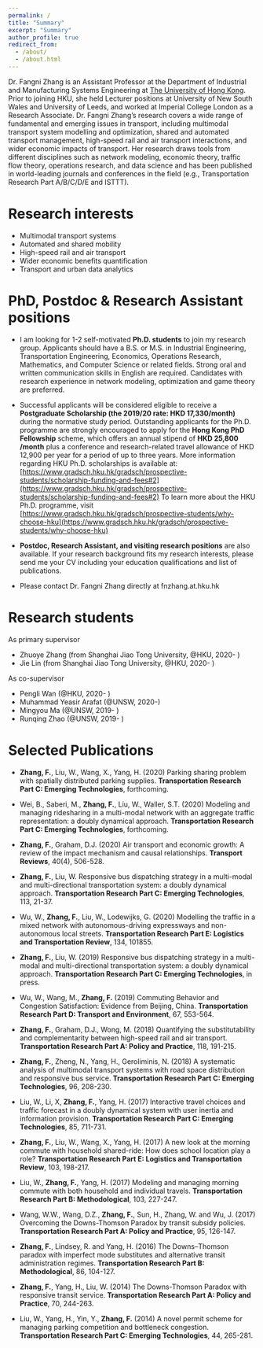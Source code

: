 ```yaml
---
permalink: /
title: "Summary"
excerpt: "Summary"
author_profile: true
redirect_from: 
  - /about/
  - /about.html
---
```


Dr. Fangni Zhang is an Assistant Professor at the Department of Industrial and Manufacturing Systems Engineering at [The University of Hong Kong](https://www.imse.hku.hk/people/f-n-zhang). Prior to joining HKU, she held Lecturer positions at University of New South Wales and University of Leeds, and worked at Imperial College London as a Research Associate. Dr. Fangni Zhang’s research covers a wide range of fundamental and emerging issues in transport, including multimodal transport system modelling and optimization, shared and automated transport management, high-speed rail and air transport interactions, and wider economic impacts of transport. Her research draws tools from different disciplines such as network modeling, economic theory, traffic flow theory, operations research, and data science and has been published in world-leading journals and conferences in the field (e.g., Transportation Research Part A/B/C/D/E and ISTTT).

Research interests
======
- Multimodal transport systems
- Automated and shared mobility
- High-speed rail and air transport
- Wider economic benefits quantification
- Transport and urban data analytics

PhD, Postdoc & Research Assistant positions
======
- I am looking for 1-2 self-motivated **Ph.D. students** to join my research group. Applicants should have a B.S. or M.S. in Industrial Engineering, Transportation Engineering, Economics, Operations Research, Mathematics, and Computer Science or related fields. Strong oral and written communication skills in English are required. Candidates with research experience in network modeling, optimization and game theory are preferred.

- Successful applicants will be considered eligible to receive a **Postgraduate Scholarship (the 2019/20 rate: HKD 17,330/month)** during the normative study period. Outstanding applicants for the Ph.D. programme are strongly encouraged to apply for the **Hong Kong PhD Fellowship** scheme, which offers an annual stipend of **HKD 25,800 /month** plus a conference and research-related travel allowance of HKD 12,900 per year for a period of up to three years. More information regarding HKU Ph.D. scholarships is available at: [https://www.gradsch.hku.hk/gradsch/prospective-students/scholarship-funding-and-fees#2](https://www.gradsch.hku.hk/gradsch/prospective-students/scholarship-funding-and-fees#2)
To learn more about the HKU Ph.D. programme, visit [https://www.gradsch.hku.hk/gradsch/prospective-students/why-choose-hku](https://www.gradsch.hku.hk/gradsch/prospective-students/why-choose-hku)

- **Postdoc, Research Assistant, and visiting research positions** are also available. If your research background fits my research interests, please send me your CV including your education qualifications and list of publications.

- Please contact Dr. Fangni Zhang directly at fnzhang.at.hku.hk


Research students
======
As primary supervisor
* Zhuoye Zhang (from Shanghai Jiao Tong University, @HKU, 2020- )  
* Jie Lin (from Shanghai Jiao Tong University, @HKU, 2020- )

As co-supervisor
* Pengli Wan (@HKU, 2020- )  
* Muhammad Yeasir Arafat (@UNSW, 2020-)  
* Mingyou Ma (@UNSW, 2019- )
* Runqing Zhao (@UNSW, 2019- )


Selected Publications
======
- **Zhang, F.**, Liu, W., Wang, X., Yang, H. (2020) Parking sharing problem with spatially distributed parking supplies. **Transportation Research Part C: Emerging Technologies**, forthcoming.

- Wei, B., Saberi, M., **Zhang, F.**, Liu, W., Waller, S.T. (2020) Modeling and managing ridesharing in a multi-modal network with an aggregate traffic representation: a doubly dynamical approach. **Transportation Research Part C: Emerging Technologies**, forthcoming.

- **Zhang, F.**, Graham, D.J. (2020) Air transport and economic growth: A review of the impact mechanism and causal relationships. **Transport Reviews**, 40(4), 506-528. 

- **Zhang, F.**, Liu, W. Responsive bus dispatching strategy in a multi-modal and multi-directional transportation system: a doubly dynamical approach. **Transportation Research Part C: Emerging Technologies**, 113, 21-37.

- Wu, W., **Zhang, F.**, Liu, W., Lodewijks, G. (2020) Modelling the traffic in a mixed network with autonomous-driving expressways and non-autonomous local streets. **Transportation Research Part E: Logistics and Transportation Review**, 134, 101855.

- **Zhang, F.**, Liu, W. (2019) Responsive bus dispatching strategy in a multi-modal and multi-directional transportation system: a doubly dynamical approach. **Transportation Research Part C: Emerging Technologies**, in press.

- Wu, W., Wang, M., **Zhang, F.** (2019) Commuting Behavior and Congestion Satisfaction: Evidence from Beijing, China. **Transportation Research Part D: Transport and Environment**, 67, 553-564.

- **Zhang, F.**, Graham, D.J., Wong, M. (2018) Quantifying the substitutability and complementarity between high-speed rail and air transport. **Transportation Research Part A: Policy and Practice**, 118, 191-215. 

- **Zhang, F.**, Zheng, N., Yang, H., Geroliminis, N. (2018) A systematic analysis of multimodal transport systems with road space distribution and responsive bus service. **Transportation Research Part C: Emerging Technologies**, 96, 208-230.

- Liu, W., Li, X, **Zhang, F.**, Yang, H. (2017) Interactive travel choices and traffic forecast in a doubly dynamical system with user inertia and information provision. **Transportation Research Part C: Emerging Technologies**, 85, 711-731.

- **Zhang, F.**, Liu, W., Wang, X., Yang, H. (2017) A new look at the morning commute with household shared-ride: How does school location play a role? **Transportation Research Part E: Logistics and Transportation Review**, 103, 198-217.

- Liu, W., **Zhang, F.**, Yang, H. (2017) Modeling and managing morning commute with both household and individual travels. **Transportation Research Part B: Methodological**, 103, 227-247.

- Wang, W.W., Wang, D.Z., **Zhang, F.**, Sun, H., Zhang, W. and Wu, J. (2017) Overcoming the Downs-Thomson Paradox by transit subsidy policies. **Transportation Research Part A: Policy and Practice**, 95, 126-147.

- **Zhang, F.**, Lindsey, R. and Yang, H. (2016) The Downs–Thomson paradox with imperfect mode substitutes and alternative transit administration regimes. **Transportation Research Part B: Methodological**, 86, 104-127.

- **Zhang, F.**, Yang, H., Liu, W. (2014) The Downs-Thomson Paradox with responsive transit service. **Transportation Research Part A: Policy and Practice**, 70, 244-263.

- Liu, W., Yang, H., Yin, Y., **Zhang, F.** (2014) A novel permit scheme for managing parking competition and bottleneck congestion. **Transportation Research Part C: Emerging Technologies**, 44, 265-281.
